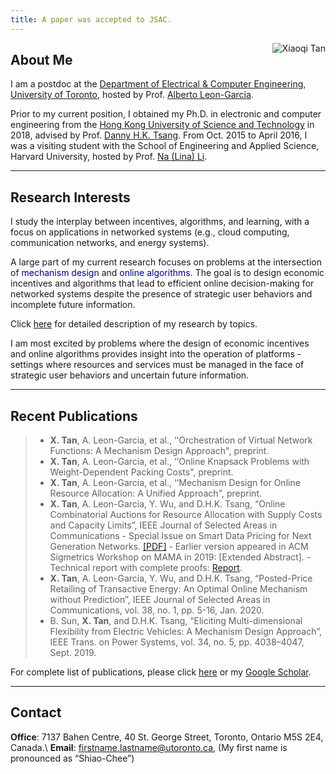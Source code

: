 ```yaml
---
title: A paper was accepted to JSAC.
---
```



[<img src="/img/xiaoqi.png" style="max-width:17%;min-width:60px;float:right" alt="Xiaoqi Tan" />](https://xiaoqitan.org)

## About Me

I am a postdoc at the [Department of Electrical & Computer Engineering](https://www.ece.utoronto.ca), [University of Toronto](https://utoronto.ca), hosted by Prof. [Alberto Leon-Garcia](https://www.nal.utoronto.ca/).  

Prior to my current position, I obtained my Ph.D. in electronic and computer engineering from the [Hong Kong University of Science and Technology](https://www.ust.hk/) in 2018, advised by Prof. [Danny H.K. Tsang](https://eetsang.home.ece.ust.hk/).  From Oct. 2015 to April 2016, I was a visiting student with the School of Engineering and Applied Science, Harvard University, hosted by Prof. [Na (Lina) Li](https://nali.seas.harvard.edu/).


---
## Research Interests

I study the interplay between incentives, algorithms, and learning, with a focus on applications in networked systems (e.g., cloud computing, communication networks, and energy systems). 

A large part of my current research focuses on problems at the intersection of <span style="color:darkblue">mechanism design</span> and <span style="color:darkblue">online algorithms</span>. The goal is to design economic incentives and algorithms that lead to efficient  online decision-making for networked systems despite the presence of  strategic user behaviors and incomplete future information.

Click [here](/research)  for detailed description of my research by topics.

I am most excited by problems where the design of economic incentives and online algorithms provides insight into the operation of  platforms - settings where  resources and services must be managed in  the face of  strategic user behaviors and uncertain future information.

---
## Recent Publications
> - **X. Tan**, A. Leon-Garcia, et al., ‘‘Orchestration of Virtual Network Functions: A Mechanism Design Approach", preprint.
> - **X. Tan**, A. Leon-Garcia, et al., ‘‘Online Knapsack Problems with Weight-Dependent Packing Costs", preprint.
> - **X. Tan**, A. Leon-Garcia, et al., ‘‘Mechanism Design for Online Resource Allocation: A Unified Approach", preprint.
> - **X. Tan**, A. Leon-Garcia, Y. Wu, and D.H.K. Tsang, “Online Combinatorial Auctions for Resource Allocation with Supply Costs and Capacity Limits”, IEEE Journal of Selected Areas in Communications - Special Issue on Smart Data Pricing for Next Generation Networks. [[PDF]](/papers/OCA-JSAC-2020.pdf)
    - Earlier version appeared in ACM Sigmetrics Workshop on MAMA in 2019: [Extended Abstract].
    - Technical report with complete proofs: [Report](/files/pdf). 
> - **X. Tan**, A. Leon-Garcia, Y. Wu, and D.H.K. Tsang, “Posted-Price Retailing of Transactive Energy: An Optimal Online Mechanism without Prediction”, IEEE Journal of Selected Areas in Communications, vol. 38, no. 1, pp. 5-16, Jan. 2020.
> - B. Sun, **X. Tan**, and D.H.K. Tsang, “Eliciting Multi-dimensional Flexibility from Electric Vehicles: A Mechanism Design Approach”, IEEE Trans. on Power Systems, vol. 34, no. 5, pp. 4038–4047, Sept. 2019.

For complete list of publications, please click [here](/publications) or my [Google Scholar](https://scholar.google.com/citations?user=drR_WcAAAAAJ&hl=en/).

---
## Contact
 
**Office**: 7137 Bahen Centre, 40 St. George Street, Toronto, Ontario M5S 2E4, Canada.\\
**Email**: firstname.lastname@utoronto.ca, (My first name is pronounced as “Shiao-Chee”)

